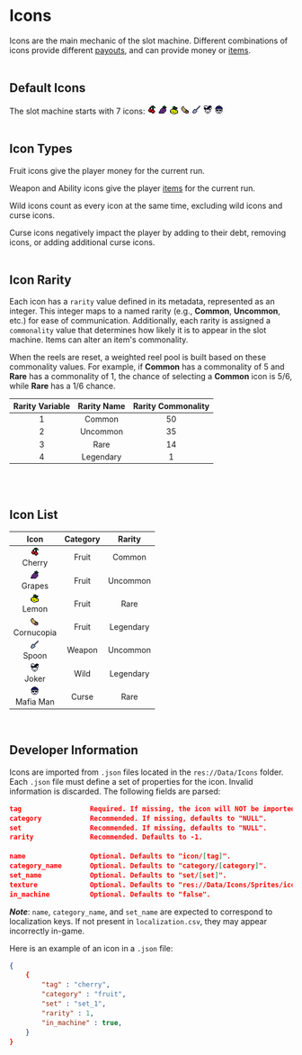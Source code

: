 # Icons

Icons are the main mechanic of the slot machine. Different combinations of icons provide different [payouts](payouts.md), and can provide money or [items](items.md). 
<br><br>



## Default Icons
The slot machine starts with 7 icons:
    ![Cherry](images/icon_cherry.png)
    ![Grapes](images/icon_grapes.png)
    ![Lemon](images/icon_lemon.png)
    ![Cornucopia](images/icon_cornucopia.png)
    ![Spoon](images/icon_spoon.png)
    ![Joker](images/icon_joker.png)
    ![Mafia Man](images/icon_mafia_man.png)
<br><br>



## Icon Types
<span class="cat-fruit">Fruit</span> icons give the player money for the current run. 
<br>

<span class="cat-weapon">Weapon</span> and <span class="cat-ability">Ability</span> icons give the player [items](items.md) for the current run.
<br>

<span class="cat-wild">Wild</span> icons count as every icon at the same time, excluding wild icons and curse icons.
<br>

<span class="cat-curse">Curse</span> icons negatively impact the player by adding to their debt, removing icons, or adding additional curse icons.
<br><br>



## Icon Rarity
Each icon has a `rarity` value defined in its metadata, represented as an integer. This integer maps to a named rarity (e.g., **Common**, **Uncommon**, etc.) for ease of communication. Additionally, each rarity is assigned a `commonality` value that determines how likely it is to appear in the slot machine. Items can alter an item's commonality.

When the reels are reset, a weighted reel pool is built based on these commonality values. For example, if **Common** has a commonality of 5 and **Rare** has a commonality of 1, the chance of selecting a **Common** icon is 5/6, while **Rare** has a 1/6 chance.

| Rarity Variable | Rarity Name | Rarity Commonality |
| :-------------: | :---------: | :----------------: |
| 1 | <span class="rarity-common">Common</span> | 50 |
| 2 | <span class="rarity-uncommon">Uncommon</span> | 35 |
| 3 | <span class="rarity-rare">Rare</span> | 14 |
| 4 | <span class="rarity-legendary">Legendary</span> | 1 |

<br><br>



## Icon List
| Icon | Category | Rarity |
| :--: | :------: | :----: |
| ![Cherry](images/icon_cherry.png)<br>Cherry | <span class="cat-fruit">Fruit</span> | <span class="rarity-common">Common</span> |
| ![Grapes](images/icon_grapes.png)<br>Grapes | <span class="cat-fruit">Fruit</span> | <span class="rarity-uncommon">Uncommon</span> |
| ![Lemon](images/icon_lemon.png)<br>Lemon | <span class="cat-fruit">Fruit</span> | <span class="rarity-rare">Rare</span> |
| ![Cornucopia](images/icon_cornucopia.png)<br>Cornucopia | <span class="cat-fruit">Fruit</span> | <span class="rarity-legendary">Legendary</span> |
| ![Spoon](images/icon_spoon.png)<br>Spoon | <span class="cat-weapon">Weapon</span> | <span class="rarity-uncommon">Uncommon</span> |
| ![Joker](images/icon_joker.png)<br>Joker | <span class="cat-wild">Wild</span> | <span class="rarity-legendary">Legendary</span> |
| ![Mafia Man](images/icon_mafia_man.png)<br>Mafia Man | <span class="cat-curse">Curse</span> | <span class="rarity-rare">Rare</span> |

<br>



## Developer Information

Icons are imported from `.json` files located in the `res://Data/Icons` folder. Each `.json` file must define a set of properties for the icon. Invalid information is discarded. The following fields are parsed:

``` json
tag                 Required. If missing, the icon will NOT be imported.
category            Recommended. If missing, defaults to "NULL".
set                 Recommended. If missing, defaults to "NULL".
rarity              Recommended. Defaults to -1.

name                Optional. Defaults to "icon/[tag]".
category_name       Optional. Defaults to "category/[category]".
set_name            Optional. Defaults to "set/[set]".
texture             Optional. Defaults to "res://Data/Icons/Sprites/icon_[tag].png". If missing, a NULL texture is assigned.
in_machine          Optional. Defaults to "false".
```
***Note***: `name`, `category_name`, and `set_name` are expected to correspond to localization keys. If not present in `localization.csv`, they may appear incorrectly in-game.

Here is an example of an icon in a `.json` file:
``` json
{
    {
        "tag" : "cherry",
        "category" : "fruit",
        "set" : "set_1",
        "rarity" : 1,
        "in_machine" : true,
    }
}
```